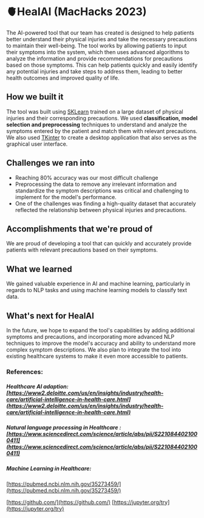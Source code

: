 # 🫀HealAI (MacHacks 2023)

The AI-powered tool that our team has created is designed to help patients better understand their physical injuries and take the necessary precautions to maintain their well-being. The tool works by allowing patients to input their symptoms into the system, which then uses advanced algorithms to analyze the information and provide recommendations for precautions based on those symptoms. This can help patients quickly and easily identify any potential injuries and take steps to address them, leading to better health outcomes and improved quality of life.


## How we built it
The tool was built using [SKLearn](https://scikit-learn.org/stable/) trained on a large dataset of physical injuries and their corresponding precautions. We used **classification, model selection and preprocessing** techniques to understand and analyze the symptoms entered by the patient and match them with relevant precautions. We also used [TKinter](https://docs.python.org/3/library/tkinter.html) to create a desktop application that also serves as the graphical user interface.
## Challenges we ran into

 - Reaching 80% accuracy was our most difficult challenge
 - Preprocessing the data to remove any irrelevant information and standardize the symptom descriptions was critical and challenging to implement for the model's performance.
 - One of the challenges was finding a high-quality dataset that accurately reflected the relationship between physical injuries and precautions.

## Accomplishments that we're proud of

We are proud of developing a tool that can quickly and accurately provide patients with relevant precautions based on their symptoms.

## What we learned

We gained valuable experience in AI and machine learning, particularly in regards to NLP tasks and using machine learning models to classify text data.


## What's next for HealAI

In the future, we hope to expand the tool's capabilities by adding additional symptoms and precautions, and incorporating more advanced NLP techniques to improve the model's accuracy and ability to understand more complex symptom descriptions. We also plan to integrate the tool into existing healthcare systems to make it even more accessible to patients.

### References:

  

##### Healthcare AI adaption: [https://www2.deloitte.com/us/en/insights/industry/health-care/artificial-intelligence-in-health-care.html](https://www2.deloitte.com/us/en/insights/industry/health-care/artificial-intelligence-in-health-care.html)

  

##### Natural language processing in Healthcare : [https://www.sciencedirect.com/science/article/abs/pii/S2210844021000411](https://www.sciencedirect.com/science/article/abs/pii/S2210844021000411)

  

##### Machine Learning in Healthcare:

[https://pubmed.ncbi.nlm.nih.gov/35273459/](https://pubmed.ncbi.nlm.nih.gov/35273459/)

  

[https://github.com/](https://github.com/)  [https://jupyter.org/try](https://jupyter.org/try)
